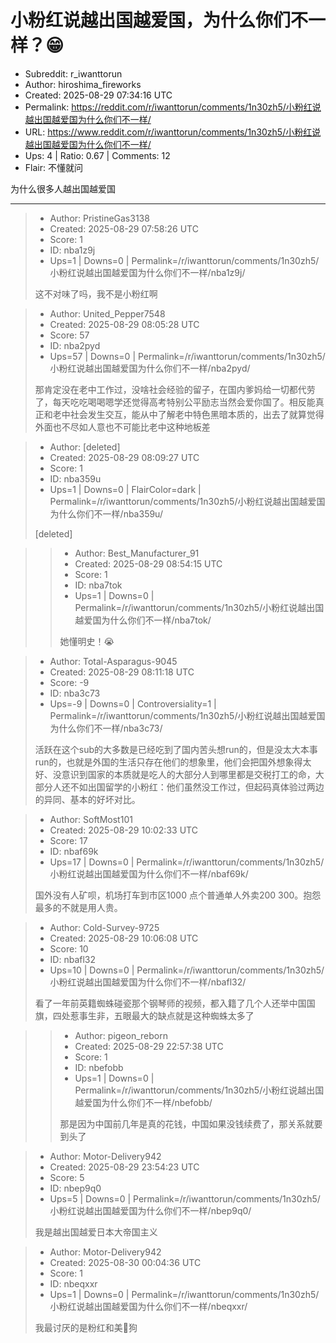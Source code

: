 # 小粉红说越出国越爱国，为什么你们不一样？😁

- Subreddit: r_iwanttorun
- Author: hiroshima_fireworks
- Created: 2025-08-29 07:34:16 UTC
- Permalink: https://reddit.com/r/iwanttorun/comments/1n30zh5/小粉红说越出国越爱国为什么你们不一样/
- URL: https://www.reddit.com/r/iwanttorun/comments/1n30zh5/小粉红说越出国越爱国为什么你们不一样/
- Ups: 4 | Ratio: 0.67 | Comments: 12
- Flair: 不懂就问


为什么很多人越出国越爱国


---

> - Author: PristineGas3138
> - Created: 2025-08-29 07:58:26 UTC
> - Score: 1
> - ID: nba1z9j
> - Ups=1 | Downs=0 | Permalink=/r/iwanttorun/comments/1n30zh5/小粉红说越出国越爱国为什么你们不一样/nba1z9j/
>
> 这不对味了吗，我不是小粉红啊

> - Author: United_Pepper7548
> - Created: 2025-08-29 08:05:28 UTC
> - Score: 57
> - ID: nba2pyd
> - Ups=57 | Downs=0 | Permalink=/r/iwanttorun/comments/1n30zh5/小粉红说越出国越爱国为什么你们不一样/nba2pyd/
>
> 那肯定没在老中工作过，没啥社会经验的留子，在国内爹妈给一切都代劳了，每天吃吃喝喝嗯学还觉得高考特别公平励志当然会爱你国了。相反能真正和老中社会发生交互，能从中了解老中特色黑暗本质的，出去了就算觉得外面也不尽如人意也不可能比老中这种地板差

> - Author: [deleted]
> - Created: 2025-08-29 08:09:27 UTC
> - Score: 1
> - ID: nba359u
> - Ups=1 | Downs=0 | FlairColor=dark | Permalink=/r/iwanttorun/comments/1n30zh5/小粉红说越出国越爱国为什么你们不一样/nba359u/
>
> [deleted]

>> - Author: Best_Manufacturer_91
>> - Created: 2025-08-29 08:54:15 UTC
>> - Score: 1
>> - ID: nba7tok
>> - Ups=1 | Downs=0 | Permalink=/r/iwanttorun/comments/1n30zh5/小粉红说越出国越爱国为什么你们不一样/nba7tok/
>>
>> 她懂明史！😭

> - Author: Total-Asparagus-9045
> - Created: 2025-08-29 08:11:18 UTC
> - Score: -9
> - ID: nba3c73
> - Ups=-9 | Downs=0 | Controversiality=1 | Permalink=/r/iwanttorun/comments/1n30zh5/小粉红说越出国越爱国为什么你们不一样/nba3c73/
>
> 活跃在这个sub的大多数是已经吃到了国内苦头想run的，但是没太大本事run的，也就是外国的生活只存在他们的想象里，他们会把国外想象得太好、没意识到国家的本质就是吃人的大部分人到哪里都是交税打工的命，大部分人还不如出国留学的小粉红：他们虽然没工作过，但起码真体验过两边的异同、基本的好坏对比。

> - Author: SoftMost101
> - Created: 2025-08-29 10:02:33 UTC
> - Score: 17
> - ID: nbaf69k
> - Ups=17 | Downs=0 | Permalink=/r/iwanttorun/comments/1n30zh5/小粉红说越出国越爱国为什么你们不一样/nbaf69k/
>
> 国外没有人矿呗，机场打车到市区1000 点个普通单人外卖200 300。抱怨最多的不就是用人贵。

> - Author: Cold-Survey-9725
> - Created: 2025-08-29 10:06:08 UTC
> - Score: 10
> - ID: nbafl32
> - Ups=10 | Downs=0 | Permalink=/r/iwanttorun/comments/1n30zh5/小粉红说越出国越爱国为什么你们不一样/nbafl32/
>
> 看了一年前英籍蜘蛛碰瓷那个钢琴师的视频，都入籍了几个人还举中国国旗，四处惹事生非，五眼最大的缺点就是这种蜘蛛太多了

>> - Author: pigeon_reborn
>> - Created: 2025-08-29 22:57:38 UTC
>> - Score: 1
>> - ID: nbefobb
>> - Ups=1 | Downs=0 | Permalink=/r/iwanttorun/comments/1n30zh5/小粉红说越出国越爱国为什么你们不一样/nbefobb/
>>
>> 那是因为中国前几年是真的花钱，中国如果没钱续费了，那关系就要到头了

> - Author: Motor-Delivery942
> - Created: 2025-08-29 23:54:23 UTC
> - Score: 5
> - ID: nbep9q0
> - Ups=5 | Downs=0 | Permalink=/r/iwanttorun/comments/1n30zh5/小粉红说越出国越爱国为什么你们不一样/nbep9q0/
>
> 我是越出国越爱日本大帝国主义

> - Author: Motor-Delivery942
> - Created: 2025-08-30 00:04:36 UTC
> - Score: 1
> - ID: nbeqxxr
> - Ups=1 | Downs=0 | Permalink=/r/iwanttorun/comments/1n30zh5/小粉红说越出国越爱国为什么你们不一样/nbeqxxr/
>
> 我最讨厌的是粉红和美🐶狗
